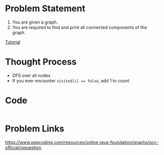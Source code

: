 # Problem Statement
1. You are given a graph.
2. You are required to find and print all connected components of the graph.

[Tutorial](https://www.youtube.com/watch?v=8UBwFE8H4Mc&list=PL-Jc9J83PIiHfqDcLZMcO9SsUDY4S3a-v&index=5)

# Thought Process

- DFS over all nodes
- If you ever encounter `visited[i] == false`, add 1 to count

# Code
```cpp

```

# Problem Links
https://www.pepcoding.com/resources/online-java-foundation/graphs/gcc-official/ojquestion
